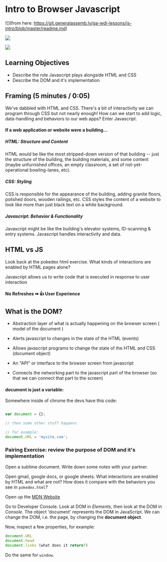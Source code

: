 # Intro to Browser Javascript
![](from here: https://git.generalassemb.ly/ga-wdi-lessons/js-intro/blob/master/readme.md)


![](http://jce-il.github.io/ASOSMA/firefox-ios/general.jpg)

![](https://i.imgur.com/Qgz5eFD.png)

## Learning Objectives

- Describe the role Javascript plays alongside HTML and CSS
- Describe the DOM and it's implementation

## Framing (5 minutes / 0:05)

We've dabbled with HTML and CSS. There's a bit of interactivity we can program through CSS but not nearly enough! How can we start to add logic, data-handling and behaviors to our web apps? Enter Javascript.



#### If a web application or website were a building...

##### HTML: Structure and Content

HTML would be like the most stripped-down version of that building -- just the structure of the building, the building materials, and some content (maybe unfurnished offices, an empty classroom, a set of not-yet-operational bowling-lanes, etc).

##### CSS: Styling

CSS is responsible for the appearance of the building, adding granite floors, polished doors, wooden railings, etc. CSS styles the content of a website to look like more than just black text on a white background.

##### Javascript: Behavior & Functionality

Javascript might be like the building's elevator systems, ID-scanning & entry systems. Javascript handles interactivity and data.


## HTML vs JS

Look back at the pokedex html exercise. What kinds of interactions are enabled by HTML pages alone?

Javascript allows us to write code that is executed in response to user interaction

#### No Refreshes ➡ 👍 User Experience

## What is the DOM?

* Abstraction layer of what is actually happening on the browser screen ( model of the document )

* Alerts javascript to changes in the state of the HTML (events)

* Allows javascript programs to change the state of the HTML and CSS (document object)

* An "API" or interface to the browser screen from javascript

* Connects the networking part to the javascript part of the browser (so that we can connect that part to the screen)

#### document is just a variable:

Somewhere inside of chrome the devs have this code:

```js

var document = {};

// then some other stuff happens

// for example:
document.URL = 'mysite.com';
```

### Pairing Exercise: review the purpose of DOM and it's implementation

Open a sublime document. Write down some notes with your partner.

Open gmail, google docs, or google sheets. What interactions are enabled by HTML and what are not? How does it compare with the behaviors you see in `pokedex.html`?

Open up the [MDN Website](https://developer.mozilla.org/en-US/)

Go to Developer Console. Look at DOM in *Elements*, then look at the DOM in *Console*. The object 'document' represents the DOM in JavaScript. We can change the DOM, i.e. the page, by changing the **document object**.

Now, inspect a few properties, for example:

```js
document.URL
document.head
document.links (what does it return?)
```

Do the same for `window`.

